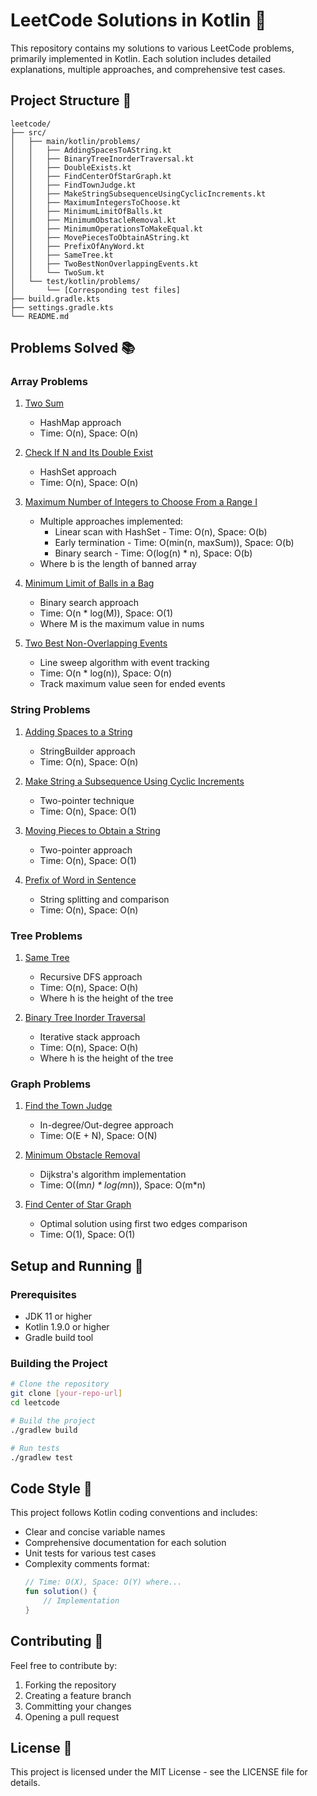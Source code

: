 # LeetCode Solutions in Kotlin 🎯

This repository contains my solutions to various LeetCode problems, primarily implemented in Kotlin. Each solution includes detailed explanations, multiple approaches, and comprehensive test cases.

## Project Structure 📁

```
leetcode/
├── src/
│   ├── main/kotlin/problems/
│   │   ├── AddingSpacesToAString.kt
│   │   ├── BinaryTreeInorderTraversal.kt
│   │   ├── DoubleExists.kt
│   │   ├── FindCenterOfStarGraph.kt
│   │   ├── FindTownJudge.kt
│   │   ├── MakeStringSubsequenceUsingCyclicIncrements.kt
│   │   ├── MaximumIntegersToChoose.kt
│   │   ├── MinimumLimitOfBalls.kt
│   │   ├── MinimumObstacleRemoval.kt
│   │   ├── MinimumOperationsToMakeEqual.kt
│   │   ├── MovePiecesToObtainAString.kt
│   │   ├── PrefixOfAnyWord.kt
│   │   ├── SameTree.kt
│   │   ├── TwoBestNonOverlappingEvents.kt
│   │   └── TwoSum.kt
│   └── test/kotlin/problems/
│       └── [Corresponding test files]
├── build.gradle.kts
├── settings.gradle.kts
└── README.md
```

## Problems Solved 📚

### Array Problems
1. [Two Sum](https://leetcode.com/problems/two-sum/)
   - HashMap approach
   - Time: O(n), Space: O(n)

2. [Check If N and Its Double Exist](https://leetcode.com/problems/check-if-n-and-its-double-exist/)
   - HashSet approach
   - Time: O(n), Space: O(n)

3. [Maximum Number of Integers to Choose From a Range I](https://leetcode.com/problems/maximum-number-of-integers-to-choose-from-a-range-i/)
   - Multiple approaches implemented:
     * Linear scan with HashSet - Time: O(n), Space: O(b)
     * Early termination - Time: O(min(n, maxSum)), Space: O(b)
     * Binary search - Time: O(log(n) * n), Space: O(b)
   - Where b is the length of banned array

4. [Minimum Limit of Balls in a Bag](https://leetcode.com/problems/minimum-limit-of-balls-in-a-bag/)
   - Binary search approach
   - Time: O(n * log(M)), Space: O(1)
   - Where M is the maximum value in nums

5. [Two Best Non-Overlapping Events](https://leetcode.com/problems/two-best-non-overlapping-events/)
   - Line sweep algorithm with event tracking
   - Time: O(n * log(n)), Space: O(n)
   - Track maximum value seen for ended events

### String Problems
1. [Adding Spaces to a String](https://leetcode.com/problems/adding-spaces-to-a-string/)
   - StringBuilder approach
   - Time: O(n), Space: O(n)

2. [Make String a Subsequence Using Cyclic Increments](https://leetcode.com/problems/make-string-a-subsequence-using-cyclic-increments/)
   - Two-pointer technique
   - Time: O(n), Space: O(1)

3. [Moving Pieces to Obtain a String](https://leetcode.com/problems/move-pieces-to-obtain-a-string/)
   - Two-pointer approach
   - Time: O(n), Space: O(1)

4. [Prefix of Word in Sentence](https://leetcode.com/problems/check-if-a-word-occurs-as-a-prefix-of-any-word-in-a-sentence/)
   - String splitting and comparison
   - Time: O(n), Space: O(n)

### Tree Problems
1. [Same Tree](https://leetcode.com/problems/same-tree/)
   - Recursive DFS approach
   - Time: O(n), Space: O(h)
   - Where h is the height of the tree

2. [Binary Tree Inorder Traversal](https://leetcode.com/problems/binary-tree-inorder-traversal/)
   - Iterative stack approach
   - Time: O(n), Space: O(h)
   - Where h is the height of the tree

### Graph Problems
1. [Find the Town Judge](https://leetcode.com/problems/find-the-town-judge/)
   - In-degree/Out-degree approach
   - Time: O(E + N), Space: O(N)

2. [Minimum Obstacle Removal](https://leetcode.com/problems/minimum-obstacle-removal-to-reach-corner/)
   - Dijkstra's algorithm implementation
   - Time: O((m*n) * log(m*n)), Space: O(m*n)

3. [Find Center of Star Graph](https://leetcode.com/problems/find-center-of-star-graph/)
   - Optimal solution using first two edges comparison
   - Time: O(1), Space: O(1)

## Setup and Running 🚀

### Prerequisites
- JDK 11 or higher
- Kotlin 1.9.0 or higher
- Gradle build tool

### Building the Project
```bash
# Clone the repository
git clone [your-repo-url]
cd leetcode

# Build the project
./gradlew build

# Run tests
./gradlew test
```

## Code Style 🎨

This project follows Kotlin coding conventions and includes:

- Clear and concise variable names
- Comprehensive documentation for each solution
- Unit tests for various test cases
- Complexity comments format:
  ```kotlin
  // Time: O(X), Space: O(Y) where...
  fun solution() {
      // Implementation
  }
  ```

## Contributing 🤝

Feel free to contribute by:
1. Forking the repository
2. Creating a feature branch
3. Committing your changes
4. Opening a pull request

## License 📄

This project is licensed under the MIT License - see the LICENSE file for details.
